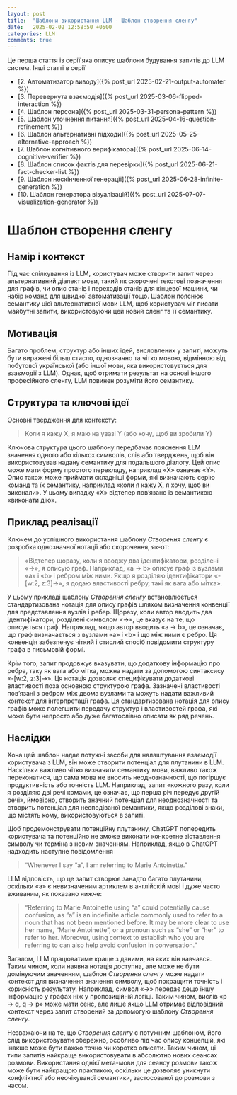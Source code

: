 ```yaml
---
layout: post
title:  "Шаблони використання LLM - Шаблон створення сленгу"
date:   2025-02-02 12:58:50 +0500
categories: LLM
comments: true
---
```


Це перша стаття із серії яка описує шаблони будування запитів до LLM систем.
Інші статті в серії
- [2. Автоматизатор виводу]({% post_url 2025-02-21-output-automater %})
- [3. Перевернута взаємодія]({% post_url 2025-03-06-flipped-interaction %})
- [4. Шаблон персона]({% post_url 2025-03-31-persona-pattern %})
- [5. Шаблон уточнення питання]({% post_url 2025-04-16-question-refinement %})
- [6. Шаблон альтернативні підходи]({% post_url 2025-05-25-alternative-approach %})
- [7. Шаблон когнітивного верифікатора]({% post_url 2025-06-14-cognitive-verifier %})
- [8. Шаблон список фактів для перевірки]({% post_url 2025-06-21-fact-checker-list %})
- [9. Шаблон нескінченної генерації]({% post_url 2025-06-28-infinite-generation %})
- [10. Шаблон генератора візуалізацій]({% post_url 2025-07-07-visualization-generator %})

# Шаблон створення сленгу

## Намір і контекст

Під час спілкування із LLM, користувач може створити запит через альтернативний діалект мови, такий як скорочені текстові позначення для графів, чи опис станів і переходів станів для кінцевої машини, чи набір команд для швидкої автоматизації тощо. Шаблон пояснює семантику цієї альтернативної мови LLM, щоб користувач міг писати майбутні запити, використовуючи цей новий сленг та її семантику.

## Мотивація

Багато проблем, структур або інших ідей, висловлених у запиті, можуть бути виражені більш стисло, однозначно та чітко мовою, відмінною від побутової української (або іншої мови, яка використовується для взаємодії з LLM). Однак, щоб отримати результат на основі іншого професійного сленгу, LLM повинен розуміти його семантику.

<!--more-->

## Структура та ключові ідеї

Основні твердження для контексту:

> Коли я кажу X, я маю на увазі Y (або хочу, щоб ви зробили Y)

Ключова структура цього шаблону передбачає пояснення LLM значення одного або кількох символів, слів або тверджень, щоб він використовував надану семантику для подальшого діалогу. Цей опис може мати форму простого перекладу, наприклад «X» означає «Y». Опис також може приймати складніші форми, які визначають серію команд та їх семантику, наприклад «коли я кажу X, я хочу, щоб ви виконали». У цьому випадку «X» відтепер пов’язано із семантикою «виконати дію».

## Приклад реалізації

Ключем до успішного використання шаблону *Cтворення сленгу* є розробка однозначної нотації або скорочення, як-от:

>  «Відтепер щоразу, коли я вводжу два ідентифікатори, розділені «→», я описую граф. Наприклад, «a → b» описує граф із вузлами «a» і «b» і ребром між ними. Якщо я розділяю ідентифікатори «-[w:2, z:3]→», я додаю властивості ребру, такі як вага або мітка».

У цьому прикладі шаблону *Cтворення сленгу* встановлюється стандартизована нотація для опису графів шляхом визначення конвенції для представлення вузлів і ребер. Щоразу, коли автор вводить два ідентифікатори, розділені символом «→», це вказує на те, що описується граф. Наприклад, якщо автор вводить «a → b», це означає, що граф визначається з вузлами «a» і «b» і що між ними є ребро. Ця конвенція забезпечує чіткий і стислий спосіб повідомити структуру графа в письмовій формі.

Крім того, запит продовжує вказувати, що додаткову інформацію про ребра, таку як вага або мітка, можна надати за допомогою синтаксису «-[w:2, z:3]→». Ця нотація дозволяє специфікувати додаткові властивості поза основною структурою графа. Зазначені властивості пов’язані з ребром між двома вузлами та можуть надати важливий контекст для інтерпретації графа. Ця стандартизована нотація для опису графів може полегшити передачу структур і властивостей графа, які може бути непросто або дуже багатослівно описати як ряд речень.

## Наслідки

Хоча цей шаблон надає потужні засоби для налаштування взаємодії користувача з LLM, він може створити потенціал для плутанини в LLM. Наскільки важливо чітко визначити семантику мови, важливо також переконатися, що сама мова не вносить неоднозначності, що погіршує продуктивність або точність LLM. Наприклад, запит «кожного разу, коли я розділяю дві речі комами, це означає, що перша річ передує другій речі», ймовірно, створить значний потенціал для неоднозначності та створить потенціал для несподіваної семантики, якщо розділові знаки, що містять кому, використовуються в запиті.

Щоб продемонструвати потенційну плутанину, ChatGPT попередить користувача та потенційно не зможе виконати конкретне зіставлення символу чи терміна з новим значенням. Наприклад, якщо в ChatGPT надходить наступне повідомлення

>  “Whenever I say “a”, I am referring to Marie Antoinette.”

LLM відповість, що це запит створює занадто багато плутанини, оскільки «a» є невизначеним артиклем в англійскій мові і дуже часто вживаним, як показано нижче:

> “Referring to Marie Antoinette using “a” could potentially cause confusion, as “a” is an indefinite article commonly used to refer to a noun that has not been mentioned before. It may be more clear to use her name, “Marie Antoinette”, or a pronoun such as “she” or “her” to refer to her. Moreover, using context to establish who you are referring to can also help avoid confusion in conversation.”

Загалом, LLM працюватиме краще з даними, на яких він навчався. Таким чином, коли наявна нотація доступна, але може не бути домінуючим значенням, шаблон *Створення сленгу* може надати контекст для визначення значення символу, щоб покращити точність і корисність результату. Наприклад, символ «→» передає дещо іншу інформацію у графах ніж у пропозиційній логіці. Таким чином, вислів «p → q, q → p» може мати сенс, але лише якщо LLM отримає відповідний контекст через запит створений за допомогую шаблону *Створення сленгу*.

Незважаючи на те, що *Cтворення сленгу* є потужним шаблоном, його слід використовувати обережно, особливо під час опису концепцій, які інакше може бути важко точно чи коротко описати. Таким чином, ці типи запитів найкраще використовувати в абсолютно нових сеансах розмови. Використання однієї мета-мови для сеансу розмови також може бути найкращою практикою, оскільки це дозволяє уникнути конфліктної або неочікуваної семантики, застосованої до розмови з часом.
